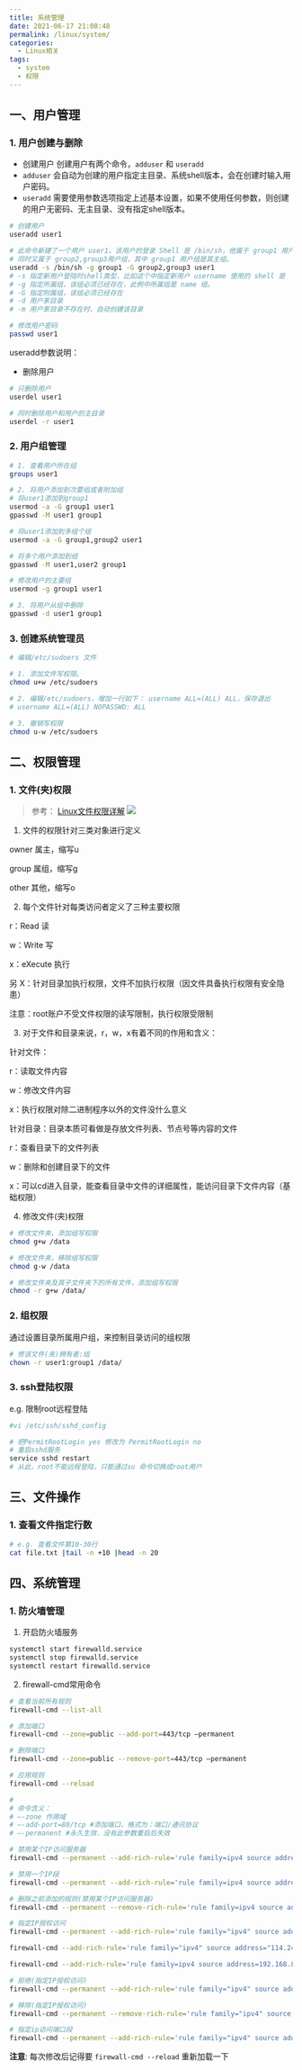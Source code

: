 ```yaml
---
title: 系统管理
date: 2021-06-17 21:08:48
permalink: /linux/system/
categories:
  - Linux相关
tags:
  - system
  - 权限
---
```



## 一、用户管理

### 1. 用户创建与删除

- 创建用户
创建用户有两个命令，`adduser` 和 `useradd`
- `adduser` 会自动为创建的用户指定主目录、系统shell版本，会在创建时输入用户密码。
- `useradd` 需要使用参数选项指定上述基本设置，如果不使用任何参数，则创建的用户无密码、无主目录、没有指定shell版本。

```bash
# 创建用户
useradd user1

# 此命令新建了一个用户 user1，该用户的登录 Shell 是 /bin/sh，他属于 group1 用户组，
# 同时又属于 group2,group3用户组，其中 group1 用户组是其主组。
useradd -s /bin/sh -g group1 -G group2,group3 user1
# -s 指定新用户登陆时shell类型，比如这个中指定新用户 username 使用的 shell 是  /bin/bash  
# -g 指定所属组，该组必须已经存在，此例中所属组是 name 组。
# -G 指定附属组，该组必须已经存在
# -d 用户家目录
# -m 用户家目录不存在时，自动创建该目录

# 修改用户密码
passwd user1
```

useradd参数说明：

- 删除用户
```bash
# 只删除用户
userdel user1

# 同时删除用户和用户的主目录
userdel -r user1
```


### 2. 用户组管理

```bash
# 1. 查看用户所在组
groups user1

# 2. 将用户添加到次要组或者附加组
# 将user1添加到group1
usermod -a -G group1 user1
gpasswd -M user1 group1

# 将user1添加到多组个组
usermod -a -G group1,group2 user1

# 将多个用户添加到组
gpasswd -M user1,user2 group1

# 修改用户的主要组
usermod -g group1 user1

# 3. 将用户从组中删除
gpasswd -d user1 group1

```

### 3. 创建系统管理员

```bash
# 编辑/etc/sudoers 文件

# 1. 添加文件写权限。
chmod u+w /etc/sudoers

# 2. 编辑/etc/sudoers，增加一行如下： username ALL=(ALL) ALL，保存退出
# username ALL=(ALL) NOPASSWD: ALL

# 3. 撤销写权限
chmod u-w /etc/sudoers
```

## 二、权限管理
### 1. 文件(夹)权限
> 参考： [Linux文件权限详解](https://blog.csdn.net/lv8549510/article/details/85406215)
![](https://cdn.jsdelivr.net/gh/nkbaim/pics//blog/20210701154424.png)

1. 文件的权限针对三类对象进行定义

owner 属主，缩写u

group 属组，缩写g

other 其他，缩写o

2. 每个文件针对每类访问者定义了三种主要权限

r：Read 读

w：Write 写

x：eXecute 执行

另 X：针对目录加执行权限，文件不加执行权限（因文件具备执行权限有安全隐患）

注意：root账户不受文件权限的读写限制，执行权限受限制

3. 对于文件和目录来说，r，w，x有着不同的作用和含义：

针对文件：

 r：读取文件内容
 
 w：修改文件内容
 
 x：执行权限对除二进制程序以外的文件没什么意义

针对目录：目录本质可看做是存放文件列表、节点号等内容的文件

 r：查看目录下的文件列表
 
 w：删除和创建目录下的文件
 
 x：可以cd进入目录，能查看目录中文件的详细属性，能访问目录下文件内容（基础权限）

4. 修改文件(夹)权限
```bash
# 修改文件夹，添加组写权限
chmod g+w /data

# 修改文件夹，移除组写权限
chmod g-w /data

# 修改文件夹及其子文件夹下的所有文件，添加组写权限
chmod -r g+w /data/

```
### 2. 组权限
通过设置目录所属用户组，来控制目录访问的组权限
```bash
# 修该文件(夹)拥有者:组
chown -r user1:group1 /data/
```
### 3. ssh登陆权限
e.g. 限制root远程登陆
```bash
#vi /etc/ssh/sshd_config

# 把PermitRootLogin yes 修改为 PermitRootLogin no
# 重启sshd服务
service sshd restart
# 从此，root不能远程登陆，只能通过su 命令切换成root用户
```

## 三、文件操作

### 1. 查看文件指定行数

```bash
# e.g. 查看文件第10-30行
cat file.txt |tail -n +10 |head -n 20
```

## 四、系统管理

### 1. 防火墙管理
1. 开启防火墙服务
```bash
systemctl start firewalld.service
systemctl stop firewalld.service
systemctl restart firewalld.service
```

2. firewall-cmd常用命令
```bash
# 查看当前所有规则
firewall-cmd --list-all

# 添加端口
firewall-cmd --zone=public --add-port=443/tcp —permanent

# 删除端口
firewall-cmd --zone=public --remove-port=443/tcp —permanent

# 应用规则
firewall-cmd --reload

#
# 命令含义：
# –-zone 作用域
# –-add-port=80/tcp #添加端口，格式为：端口/通讯协议
# –-permanent #永久生效，没有此参数重启后失效

# 禁用某个IP访问服务器  
firewall-cmd --permanent --add-rich-rule='rule family=ipv4 source address="10.10.16.2" drop'

# 禁用一个IP段
firewall-cmd --permanent --add-rich-rule='rule family=ipv4 source address="10.10.16.0/24" drop'

# 删除之前添加的规则(禁用某个IP访问服务器)
firewall-cmd --permanent --remove-rich-rule='rule family=ipv4 source address="10.10.16.2" drop'

# 指定IP授权访问
firewall-cmd --permanent --add-rich-rule='rule family="ipv4" source address="10.10.16.2" port protocol="tcp" port="22" accept'

firewall-cmd --add-rich-rule='rule family="ipv4" source address="114.246.34.8" port protocol="tcp" port=“3306" accept'

firewall-cmd --add-rich-rule='rule family=ipv4 source address=192.168.87.19 port protocol=tcp port=3306 accept'

# 拒绝(指定IP授权访问)
firewall-cmd --permanent --add-rich-rule='rule family="ipv4" source address="10.10.16.2" port protocol="tcp" port="22" drop'

# 移除(指定IP授权访问)
firewall-cmd --permanent --remove-rich-rule='rule family="ipv4" source address="10.10.16.2" port protocol="tcp" port="22" accept'

# 指定ip访问端口段
firewall-cmd --permanent --add-rich-rule='rule family="ipv4" source address="192.168.142.166" port protocol="tcp" port="30000-31000" accept'

```

**注意**: 每次修改后记得要 `firewall-cmd --reload` 重新加载一下
